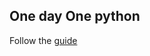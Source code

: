 One day One python
----------

Follow the [guide](http://www.liaoxuefeng.com/wiki/001374738125095c955c1e6d8bb493182103fac9270762a000/001386818214042e9c46552422e42d8a00f019e088506ce000)